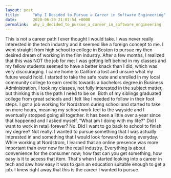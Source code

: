 ```yaml
---
layout: post
title:      "Why I Decided to Pursue a Career in Software Engineering"
date:       2020-06-29 21:07:54 +0000
permalink:  why_i_decided_to_pursue_a_career_in_software_engineering
---
```



This is not a career path I ever thought I would take. I was never really interested in the tech industry and it seemed like a foreign concept to me. I went straight from high school to college in Boston to pursue my then desired dream of working in the film industry. After a few months, I realized that this was NOT the job for me; I was getting left behind in my classes and my fellow students seemed to have a better knack than I did, which was very discouraging. I came home to California lost and unsure what my future would hold. 
I started to take the safe route and enrolled in my local community college to earn credits towards a bachelors degree in Business Administration. I took my classes, not fully interested in the subject matter, but thinking this is the path I need to be on. Both of my siblings graduated college from great schools and I felt like I needed to follow in their foot steps. I got a job working for Nordstrom during school and started to take on more hours, meaning my school work feel to the wayside and I eventually stopped going all together.
It has been a little over a year since that happened and I asked myself, "What am I doing with my life?" Did I want to work in retail forever? No. Did I want to go back to school to finish my degree? Not really. I wanted to pursue something that I was actually interested in and something that I would look forward to doing everyday. 
While working at Nordstrom, I learned that an online presence was more important than ever now for the retail industry. Everything is about convenience for the consumer now; how fast can you get something, how easy is it to access that item. That's when I started looking into a career in tech and saw how easy it was to gain an education suitable enough to get a job. I knew right away that this is the career I wanted to pursue.
